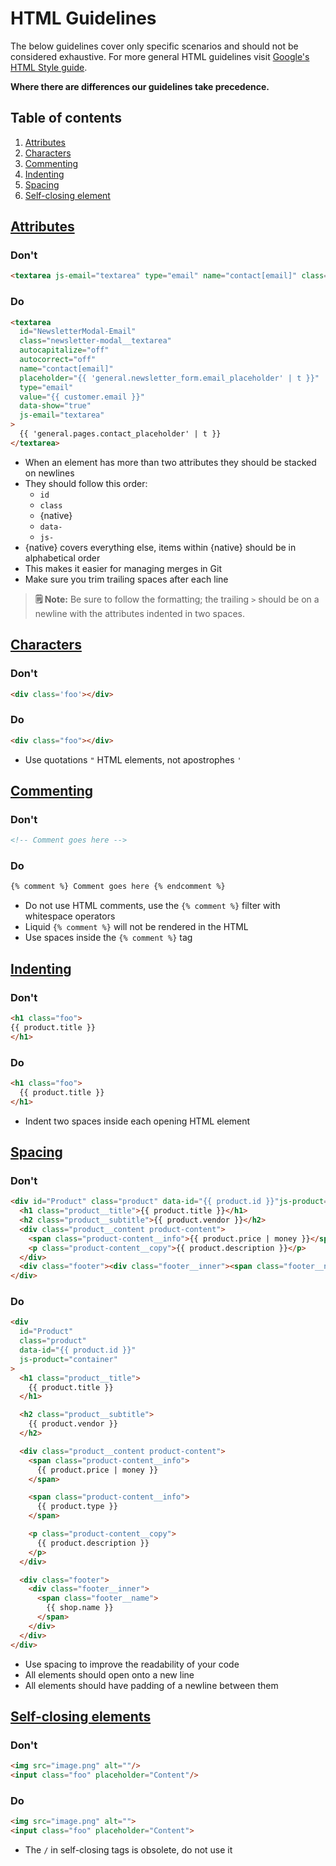 # HTML Guidelines

The below guidelines cover only specific scenarios and should not be considered exhaustive. For more general HTML guidelines visit [Google's HTML Style guide](https://google.github.io/styleguide/htmlcssguide.html).

**Where there are differences our guidelines take precedence.**

## Table of contents

1. [Attributes](#attributes)
1. [Characters](#characters)
1. [Commenting](#commenting)
1. [Indenting](#indenting)
1. [Spacing](#spacing)
1. [Self-closing element](#self-closing-elements)

## [Attributes](#attributes)

### Don't
```html
<textarea js-email="textarea" type="email" name="contact[email]" class="newsletter-modal__textarea" id="NewsletterModal-Email" value="{{ customer.email }}" placeholder="{{ 'general.newsletter_form.email_placeholder' | t }}" autocorrect="off" autocapitalize="off" data-show="true">{{ 'general.pages.contact_placeholder' | t }}</textarea>
```

### Do
```html
<textarea
  id="NewsletterModal-Email"
  class="newsletter-modal__textarea"
  autocapitalize="off"
  autocorrect="off"
  name="contact[email]"
  placeholder="{{ 'general.newsletter_form.email_placeholder' | t }}"
  type="email"
  value="{{ customer.email }}"
  data-show="true"
  js-email="textarea"
>
  {{ 'general.pages.contact_placeholder' | t }}
</textarea>
```

* When an element has more than two attributes they should be stacked on newlines
* They should follow this order:
  * `id`
  * `class`
  * {native}
  * `data-`
  * `js-`
* {native} covers everything else, items within {native} should be in alphabetical order
* This makes it easier for managing merges in Git
* Make sure you trim trailing spaces after each line

> **🗒 Note:** Be sure to follow the formatting; the trailing `>` should be on a newline with the attributes indented in two spaces.

## [Characters](#characters)

### Don't
```html
<div class='foo'></div>
```

### Do
```html
<div class="foo"></div>
```

* Use quotations `"` HTML elements, not apostrophes `'`

## [Commenting](#commenting)

### Don't
```html
<!-- Comment goes here -->
```

### Do
```html
{% comment %} Comment goes here {% endcomment %}
```

* Do not use HTML comments, use the `{% comment %}` filter with whitespace operators
* Liquid `{% comment %}` will not be rendered in the HTML
* Use spaces inside the `{% comment %}` tag

## [Indenting](#indenting)

### Don't
```html
<h1 class="foo">
{{ product.title }}
</h1>
```

### Do
```html
<h1 class="foo">
  {{ product.title }}
</h1>
```

* Indent two spaces inside each opening HTML element

## [Spacing](#spacing)

### Don't
```html
<div id="Product" class="product" data-id="{{ product.id }}"js-product="container">
  <h1 class="product__title">{{ product.title }}</h1>
  <h2 class="product__subtitle">{{ product.vendor }}</h2>
  <div class="product__content product-content">
    <span class="product-content__info">{{ product.price | money }}</span><span class="product-content__info">{{ product.type }}</span>
    <p class="product-content__copy">{{ product.description }}</p>
  </div>
  <div class="footer"><div class="footer__inner"><span class="footer__name">{{ shop.name }}</span></div></div>
</div>
```

### Do
```html
<div
  id="Product"
  class="product"
  data-id="{{ product.id }}"
  js-product="container"
>
  <h1 class="product__title">
    {{ product.title }}
  </h1>

  <h2 class="product__subtitle">
    {{ product.vendor }}
  </h2>

  <div class="product__content product-content">
    <span class="product-content__info">
      {{ product.price | money }}
    </span>

    <span class="product-content__info">
      {{ product.type }}
    </span>

    <p class="product-content__copy">
      {{ product.description }}
    </p>
  </div>

  <div class="footer">
    <div class="footer__inner">
      <span class="footer__name">
        {{ shop.name }}
      </span>
    </div>
  </div>
</div>
```

* Use spacing to improve the readability of your code
* All elements should open onto a new line
* All elements should have padding of a newline between them

## [Self-closing elements](#self-closing-elements)

### Don't
```html
<img src="image.png" alt=""/>
<input class="foo" placeholder="Content"/>
```

### Do
```html
<img src="image.png" alt="">
<input class="foo" placeholder="Content">
```

* The `/` in self-closing tags is obsolete, do not use it